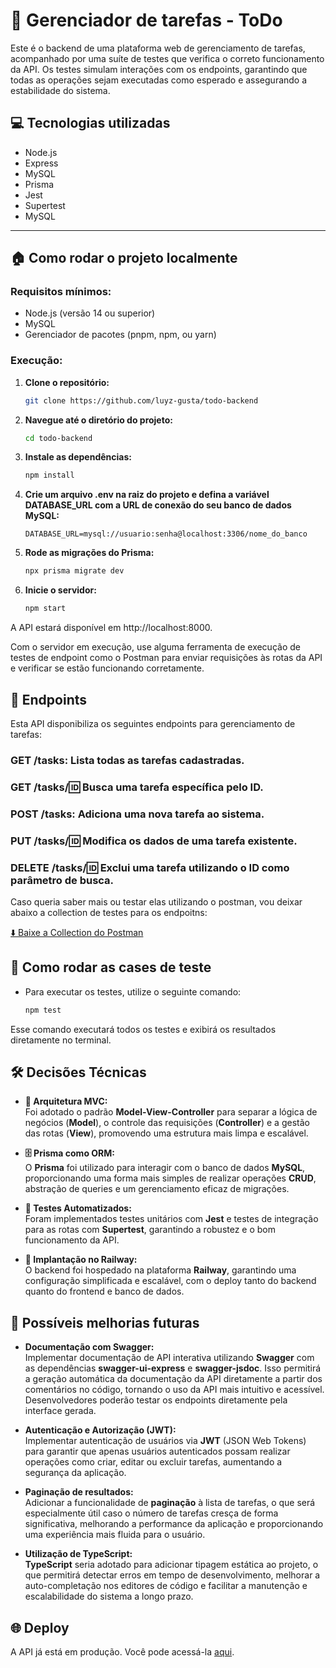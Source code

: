 # 📝 Gerenciador de tarefas - ToDo
Este é o backend de uma plataforma web de gerenciamento de tarefas, acompanhado por uma suíte de testes que verifica o correto funcionamento da API. Os testes simulam interações com os endpoints, garantindo que todas as operações sejam executadas como esperado e assegurando a estabilidade do sistema.

## 💻 Tecnologias utilizadas

- Node.js
- Express
- MySQL
- Prisma
- Jest
- Supertest
- MySQL

---

## 🏠 Como rodar o projeto localmente

### Requisitos mínimos:
- Node.js (versão 14 ou superior)
- MySQL
- Gerenciador de pacotes (pnpm, npm, ou yarn)

### Execução:

1. **Clone o repositório:**
   
   ```bash
   git clone https://github.com/luyz-gusta/todo-backend
   ```
   
2. **Navegue até o diretório do projeto:**
   
   ```bash
   cd todo-backend
   ```
   
3. **Instale as dependências:**
 
   ```bash
   npm install
   ```

4. **Crie um arquivo .env na raiz do projeto e defina a variável DATABASE_URL com a URL de conexão do seu banco de dados MySQL:**

   ```env
   DATABASE_URL=mysql://usuario:senha@localhost:3306/nome_do_banco
   ```

5. **Rode as migrações do Prisma:**

   ```bash
   npx prisma migrate dev
   ```

6. **Inicie o servidor:**

   ```bash
   npm start
   ```

A API estará disponível em http://localhost:8000.

Com o servidor em execução, use alguma ferramenta de execução de testes de endpoint como o Postman para enviar requisições às rotas da API e verificar se estão funcionando corretamente.



## 🔗 Endpoints
Esta API disponibiliza os seguintes endpoints para gerenciamento de tarefas:

### GET /tasks: Lista todas as tarefas cadastradas.

### GET /tasks/:id: Busca uma tarefa específica pelo ID.

### POST /tasks: Adiciona uma nova tarefa ao sistema.

### PUT /tasks/:id: Modifica os dados de uma tarefa existente.

### DELETE /tasks/:id: Exclui uma tarefa utilizando o ID como parâmetro de busca.

Caso queria saber mais ou testar elas utilizando o postman, vou deixar abaixo a collection de testes para os endpoitns:

[⬇️ Baixe a Collection do Postman](./toDo.postman_collection.json)

## 🧪 Como rodar as cases de teste
* Para executar os testes, utilize o seguinte comando:

  ```bash
  npm test
  ```
  
Esse comando executará todos os testes e exibirá os resultados diretamente no terminal.

## 🛠️ Decisões Técnicas

- **📁 Arquitetura MVC:**  
  Foi adotado o padrão **Model-View-Controller** para separar a lógica de negócios (**Model**), o controle das requisições (**Controller**) e a gestão das rotas (**View**), promovendo uma estrutura mais limpa e escalável.

- **🗄️ Prisma como ORM:**  
  O **Prisma** foi utilizado para interagir com o banco de dados **MySQL**, proporcionando uma forma mais simples de realizar operações **CRUD**, abstração de queries e um gerenciamento eficaz de migrações.

- **🧪 Testes Automatizados:**  
  Foram implementados testes unitários com **Jest** e testes de integração para as rotas com **Supertest**, garantindo a robustez e o bom funcionamento da API.

- **🚀 Implantação no Railway:**  
  O backend foi hospedado na plataforma **Railway**, garantindo uma configuração simplificada e escalável, com o deploy tanto do backend quanto do frontend e banco de dados.

## 🚀 Possíveis melhorias futuras

* **Documentação com Swagger:**  
  Implementar documentação de API interativa utilizando **Swagger** com as dependências **swagger-ui-express** e **swagger-jsdoc**. Isso permitirá a geração automática da documentação da API diretamente a partir dos comentários no código, tornando o uso da API mais intuitivo e acessível. Desenvolvedores poderão testar os endpoints diretamente pela interface gerada.


* **Autenticação e Autorização (JWT):**  
  Implementar autenticação de usuários via **JWT** (JSON Web Tokens) para garantir que apenas usuários autenticados possam realizar operações como criar, editar ou excluir tarefas, aumentando a segurança da aplicação.

* **Paginação de resultados:**  
  Adicionar a funcionalidade de **paginação** à lista de tarefas, o que será especialmente útil caso o número de tarefas cresça de forma significativa, melhorando a performance da aplicação e proporcionando uma experiência mais fluida para o usuário.

* **Utilização de TypeScript:**  
  **TypeScript** seria adotado para adicionar tipagem estática ao projeto, o que permitirá detectar erros em tempo de desenvolvimento, melhorar a auto-completação nos editores de código e facilitar a manutenção e escalabilidade do sistema a longo prazo.



## 🌐 Deploy

A API já está em produção. Você pode acessá-la [aqui]().
